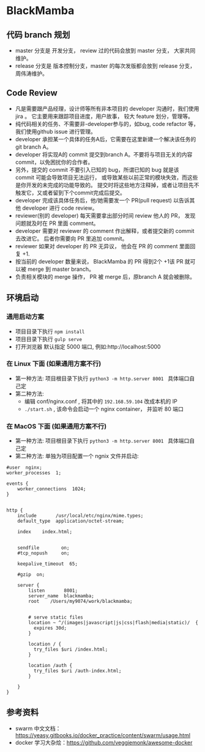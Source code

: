 # BlackMamba


## 代码 branch 规划

- master 分支是 开发分支， review 过的代码会放到 master 分支， 大家共同维护。
- release 分支是 版本控制分支，master 的每次发版都会放到 release 分支， 周伟涛维护。

## Code Review


- 凡是需要跟产品经理，设计师等所有非本项目的 developer 沟通时，我们使用 jira 。 它主要用来跟踪项目进度，用户故事， 较大 feature 划分，管理等。
- 纯代码相关的任务、不需要非-developer参与的，如bug, code refactor 等，我们使用github issue 进行管理。
- developer 承担某一个具体的任务A后，它需要在这里新建一个解决该任务的 git branch A。
- developer 将实现A的 commit 提交到branch A。不要将与项目无关的内容 commit，以免困扰你的合作者。
- 另外，提交的 commit 不要引入已知的 bug，所谓已知的 bug 就是该 commit 可能会导致项目无法运行， 或导致某些以前正常的模块失效，而这些是你开发的未完成的功能导致的。 提交时将这些地方注释掉，或者让项目先不触发它，又或者留到下个commit完成后提交。
- developer 完成该具体任务后，他/她需要发一个 PR(pull request) 以告诉其他 developer 进行 code review。
- reviewer(别的 developer) 每天需要拿出部分时间 review 他人的 PR， 发现问题就及时在 PR 里面 comment。
- developer 需要对 reviewer 的 comment 作出解释，或者提交新的 commit 去改进它。 后者你需要向 PR 里追加 commit。
- reviewer 如果对 developer 的 PR 无异议， 他会在 PR 的 comment 里面回复 +1.
- 按当前的 developer 数量来说， BlackMamba 的 PR 得到2个 +1该 PR 就可以被 merge 到 master branch。
- 负责相关模块的 merge 操作， PR 被 merge 后，原branch A 就会被删除。

## 环境启动

### 通用启动方案

   - 项目目录下执行 ``` npm install ```
   - 项目目录下执行 ``` gulp serve ```
   - 打开浏览器 默认指定 5000 端口, 例如:http://localhost:5000
    
### 在 Linux 下面 (如果通用方案不行)

  - 第一种方法: 项目根目录下执行 ```python3 -m http.server 8001 ``` 具体端口自己定
  - 第二种方法:
       - 编辑 conf/nginx.conf , 将其中的 `192.168.59.104` 改成本机的 IP
       - `./start.sh` , 该命令会启动一个 nginx container， 并监听 80 端口

### 在 MacOS 下面 (如果通用方案不行)

  - 第一种方法: 项目根目录下执行 ```python3 -m http.server 8001 ``` 具体端口自己定
  - 第二种方法: 单独为项目配置一个 ngnix 文件并启动:

  ```shell
  #user  nginx;
  worker_processes  1;

  events {
      worker_connections  1024;
  }


  http {
      include       /usr/local/etc/nginx/mime.types;
      default_type  application/octet-stream;

      index    index.html;


      sendfile        on;
      #tcp_nopush     on;

      keepalive_timeout  65;

      #gzip  on;

      server {
          listen       8001;
          server_name  blackmamba;
          root    /Users/my9074/work/blackmamba;


          # serve static files
          location ~ ^/(images|javascript|js|css|flash|media|static)/  {
            expires 30d;
          }

          location / {
            try_files $uri /index.html;
          }

          location /auth {
            try_files $uri /auth-index.html;
          }

      }
  }
  ```



## 参考资料

* swarm 中文文档： https://yeasy.gitbooks.io/docker_practice/content/swarm/usage.html
* docker 学习大杂烩：https://github.com/veggiemonk/awesome-docker
